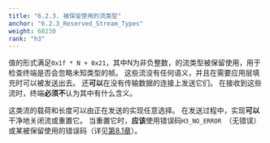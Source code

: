 ```yaml
---
title: "6.2.3. 被保留使用的流类型"
anchor: "6.2.3_Reserved_Stream_Types"
weight: 60230
rank: "h3"
---
```


值的形式满足`0x1f * N + 0x21`，其中N为非负整数，的流类型被保留使用，用于检查终端是否会忽略未知类型的帧。
这些流没有任何语义，并且在需要应用层填充时可以被发送出去。
还**可以**在没有传输数据的连接上发送它们。
在接收到这些流时，终端**必须不**认为其中有什么含义。

这类流的载荷和长度可以由正在发送的实现任意选择。
在发送过程中，实现**可以**干净地关闭流或重置它。
当重置它时，**应该**使用错误码`H3_NO_ERROR `（无错误）或某被保留使用的错误码（详见[第8.1章]()）。
